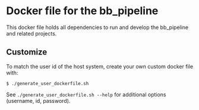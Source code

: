 # Docker file for the bb_pipeline

This docker file holds all dependencies to run and develop the bb_pipeline and related projects.

## Customize

To match the user id of the host system, create your own custom docker file with:

```
$ ./generate_user_dockerfile.sh
```

See `./generate_user_dockerfile.sh --help` for additional options (username, id, password).

